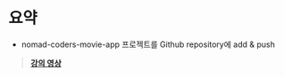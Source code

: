 # 요약

- nomad-coders-movie-app 프로젝트를 Github repository에 add & push

> **[강의 영상](https://youtu.be/2JCQUgH1C4I)**